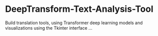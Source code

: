 # DeepTransform-Text-Analysis-Tool
Build translation tools, using Transformer deep learning models and visualizations using the Tkinter interface ...
